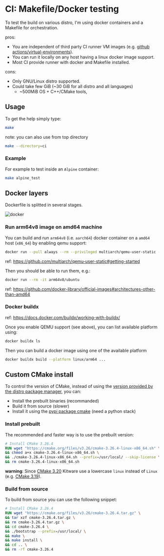 # CI: Makefile/Docker testing

To test the build on various distro, I'm using docker containers and a Makefile for orchestration.

pros:
* You are independent of third party CI runner VM images (e.g. [github actions/virtual-environments](https://github.com/actions/virtual-environments)).
* You can run it locally on any host having a linux docker image support.
* Most CI provide runner with docker and Makefile installed.

cons:
* Only GNU/Linux distro supported.
* Could take few GiB (~30 GiB for all distro and all languages)
  * ~500MiB OS + C++/CMake tools,

## Usage

To get the help simply type:
```sh
make
```

note: you can also use from top directory
```sh
make --directory=ci
```

### Example

For example to test inside an `Alpine` container:
```sh
make alpine_test
```

## Docker layers

Dockerfile is splitted in several stages.

![docker](docs/docker.svg)

### Run arm64v8 image on amd64 machine

You can build and run `arm64v8` (i.e. `aarch64`) docker container on a `amd64` host (`x86_64`) by enabling qemu support:
```sh
docker run --pull always --rm --privileged multiarch/qemu-user-static --reset -p yes
```
ref: https://github.com/multiarch/qemu-user-static#getting-started

Then you should be able to run them, e.g.:
```sh
docker run --rm -it arm64v8/ubuntu
```
ref: https://github.com/docker-library/official-images#architectures-other-than-amd64

### Docker buildx

ref: https://docs.docker.com/buildx/working-with-buildx/

Once you enable QEMU support (see above), you can list available platform using:
```sh
docker buildx ls
```
Then you can build a docker image using one of the available platform
```sh
docker buildx build --platform linux/arm64 ...
```

## Custom CMake install

To control the version of CMake, instead of using the
[version provided by the distro package manager](https://repology.org/project/cmake/badges), you can:
* Install the prebuilt binaries (recommanded) 
* Build it from source (slower)
* Install it using the [pypi package cmake](https://pypi.org/project/cmake/) (need a python stack)

### Install prebuilt

The recommended and faster way is to use the prebuilt version:

```Dockerfile
# Install CMake 3.26.4
RUN wget "https://cmake.org/files/v3.26/cmake-3.26.4-linux-x86_64.sh" \
&& chmod a+x cmake-3.26.4-linux-x86_64.sh \
&& ./cmake-3.26.4-linux-x86_64.sh --prefix=/usr/local/ --skip-license \
&& rm cmake-3.26.4-linux-x86_64.sh
```

**warning**: Since [CMake 3.20](https://cmake.org/files/v3.20/) Kitware use a lowercase `linux` instead of `Linux` (e.g. [CMake 3.19](https://cmake.org/files/v3.19/)).

### Build from source

To build from source you can use the following snippet:

```Dockerfile
# Install CMake 3.26.4
RUN wget "https://cmake.org/files/v3.26/cmake-3.26.4.tar.gz" \
&& tar xzf cmake-3.26.4.tar.gz \
&& rm cmake-3.26.4.tar.gz \
&& cd cmake-3.26.4 \
&& ./bootstrap --prefix=/usr/local/ \
&& make \
&& make install \
&& cd .. \
&& rm -rf cmake-3.26.4
```


